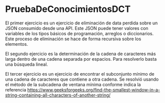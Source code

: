 # PruebaDeConocimientosDCT

El primer ejercicio es un ejercicio de eliminación de data perdida sobre un JSON consumido desde una API. Este JSON puede tener valores con variables de los tipos básicos de programación, arreglos o diccionarios. Este proceso de eliminación se hace de forma recursiva sobre los elementos.

El segundo ejercicio es la determinación de la cadena de caracteres más larga dentro de una cadena separada por espacios. Para resolverlo basta una búsqueda lineal.

El tercer ejercicio es un ejercicio de encontrar el subconjunto mínimo de una cadena de caracteres que contiene a otra cadena. Se resolvió usando el método de la subcadena de ventana mínima conforme indica la referencia https://www.geeksforgeeks.org/find-the-smallest-window-in-a-string-containing-all-characters-of-another-string/
